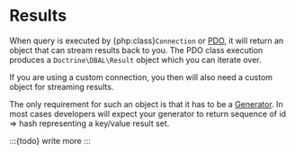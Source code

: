 # Results

When query is executed by {php:class}`Connection` or
[PDO](https://php.net/manual/en/pdo.query.php), it will return an object that
can stream results back to you. The PDO class execution produces a
`Doctrine\DBAL\Result` object which you can iterate over.

If you are using a custom connection, you then will also need a custom object
for streaming results.

The only requirement for such an object is that it has to be a
[Generator](https://php.net/manual/en/language.generators.syntax.php).
In most cases developers will expect your generator to return sequence
of id => hash representing a key/value result set.

:::{todo}
write more
:::
